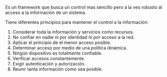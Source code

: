Es un framework que busca un control mas sencillo pero a la ves robusto al acceso a la información de un sistema.

Tiene diferentes principios para mantener el control a la información:

1. Considerar toda la información y servicios como recursos.
2. No confiar en nadie ni por identidad ni por acceso a la red.
3. Aplicar el principio de el menor acceso posible.
4. Determinar acceso por medio de una política dinámica.
5. Ningún dispositivo es totalmente confiable.
6. Verificar accesos constantemente.
7. Exigir autenticación y autorización.
8. Reunir tanta información como sea posible.